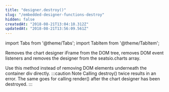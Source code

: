 ```yaml
---
title: "designer.destroy()"
slug: "/embedded-designer-functions-destroy"
hidden: false
createdAt: "2018-08-21T13:04:10.312Z"
updatedAt: "2018-08-21T13:56:09.561Z"
---
```


import Tabs from '@theme/Tabs';
import TabItem from '@theme/TabItem';

Removes the chart designer iFrame from the DOM tree, removes DOM event listeners and removes the designer from the seatsio.charts array.

Use this method instead of removing DOM elements underneath the container div directly.
:::caution Note
Calling destroy() twice results in an error. The same goes for calling render() after the chart designer has been destroyed.
:::

